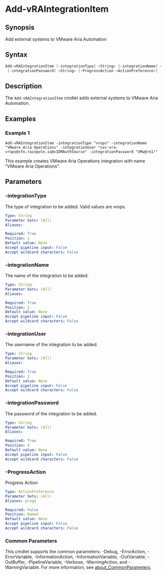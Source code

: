 # Add-vRAIntegrationItem

## Synopsis

Add external systems to VMware Aria Automation

## Syntax

```powershell
Add-vRAIntegrationItem [-integrationType] <String> [-integrationName] <String> [-integrationUser] <String>
 [-integrationPassword] <String> [-ProgressAction <ActionPreference>] [<CommonParameters>]
```

## Description

The `Add-vRAIntegrationItem` cmdlet adds external systems to VMware Aria Automation.

## Examples

### Example 1

```powwershell
Add-vRAIntegrationItem -integrationType "vrops" -integrationName "VMware Aria Operations" -integrationUser "svc-vra-vrops@sfo.rainpole.io@vIDMAuthSource" -integrationPassword "VMw@re1!"
```

This example creates VMware Aria Operations integration with name "VMware Aria Operations".

## Parameters

### -integrationType

The type of integration to be added. Valid values are vrops.

```yaml
Type: String
Parameter Sets: (All)
Aliases:

Required: True
Position: 1
Default value: None
Accept pipeline input: False
Accept wildcard characters: False
```

### -integrationName

The name of the integration to be added.

```yaml
Type: String
Parameter Sets: (All)
Aliases:

Required: True
Position: 2
Default value: None
Accept pipeline input: False
Accept wildcard characters: False
```

### -integrationUser

The username of the integration to be added.

```yaml
Type: String
Parameter Sets: (All)
Aliases:

Required: True
Position: 3
Default value: None
Accept pipeline input: False
Accept wildcard characters: False
```

### -integrationPassword

The password of the integration to be added.

```yaml
Type: String
Parameter Sets: (All)
Aliases:

Required: True
Position: 4
Default value: None
Accept pipeline input: False
Accept wildcard characters: False
```

### -ProgressAction

Progress Action

```yaml
Type: ActionPreference
Parameter Sets: (All)
Aliases: proga

Required: False
Position: Named
Default value: None
Accept pipeline input: False
Accept wildcard characters: False
```

### Common Parameters

This cmdlet supports the common parameters: -Debug, -ErrorAction, -ErrorVariable, -InformationAction, -InformationVariable, -OutVariable, -OutBuffer, -PipelineVariable, -Verbose, -WarningAction, and -WarningVariable. For more information, see [about_CommonParameters](http://go.microsoft.com/fwlink/?LinkID=113216).
